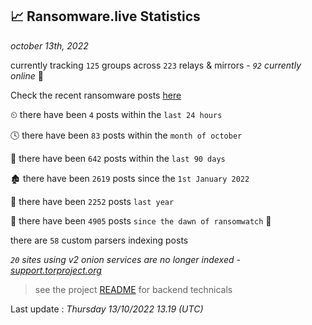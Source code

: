 
## 📈 Ransomware.live Statistics
_october 13th, 2022_

currently tracking `125` groups across `223` relays & mirrors - _`92` currently online_ 📡

Check the recent ransomware posts [here](https://www.ransomware.live/#/recentposts)


⏲ there have been `4` posts within the `last 24 hours`

🕓 there have been `83` posts within the `month of october`

📅 there have been `642` posts within the `last 90 days`

🏚 there have been `2619` posts since the `1st January 2022`

🚀 there have been `2252` posts `last year`

🦕 there have been `4905` posts `since the dawn of ransomwatch` 🐣

there are `58` custom parsers indexing posts

_`20` sites using v2 onion services are no longer indexed - [support.torproject.org](https://support.torproject.org/onionservices/v2-deprecation/)_

> see the project [README](https://github.com/jmousqueton/ransomwatch#readme) for backend technicals



Last update : _Thursday 13/10/2022 13.19 (UTC)_

